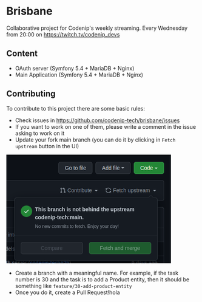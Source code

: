 # Brisbane

Collaborative project for Codenip's weekly streaming. Every Wednesday from 20:00 on https://twitch.tv/codenip_devs


## Content
- OAuth server (Symfony 5.4 + MariaDB + Nginx)
- Main Application (Symfony 5.4 + MariaDB + Nginx)

## Contributing
To contribute to this project there are some basic rules:
- Check issues in https://github.com/codenip-tech/brisbane/issues
- If you want to work on one of them, please write a comment in the issue asking to work on it
- Update your fork main branch (you can do it by clicking in `Fetch upstream` button in the UI)

![img.png](docs/img/img.png)
- Create a branch with a meaningful name. For example, if the task number is 30 and the task is to add a Product entity, then it should be something like `feature/30-add-product-entity`
- Once you do it, create a Pull Request!hola
